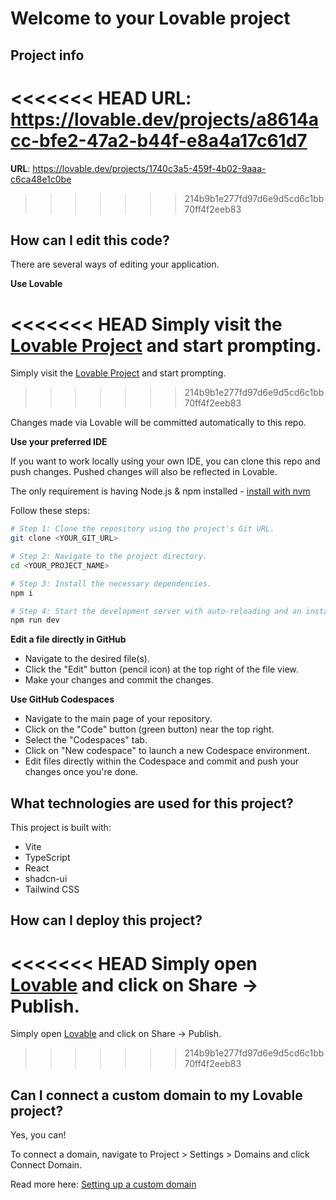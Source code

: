# Welcome to your Lovable project

## Project info

<<<<<<< HEAD
**URL**: https://lovable.dev/projects/a8614acc-bfe2-47a2-b44f-e8a4a17c61d7
=======
**URL**: https://lovable.dev/projects/1740c3a5-459f-4b02-9aaa-c6ca48e1c0be
>>>>>>> 214b9b1e277fd97d6e9d5cd6c1bb70ff4f2eeb83

## How can I edit this code?

There are several ways of editing your application.

**Use Lovable**

<<<<<<< HEAD
Simply visit the [Lovable Project](https://lovable.dev/projects/a8614acc-bfe2-47a2-b44f-e8a4a17c61d7) and start prompting.
=======
Simply visit the [Lovable Project](https://lovable.dev/projects/1740c3a5-459f-4b02-9aaa-c6ca48e1c0be) and start prompting.
>>>>>>> 214b9b1e277fd97d6e9d5cd6c1bb70ff4f2eeb83

Changes made via Lovable will be committed automatically to this repo.

**Use your preferred IDE**

If you want to work locally using your own IDE, you can clone this repo and push changes. Pushed changes will also be reflected in Lovable.

The only requirement is having Node.js & npm installed - [install with nvm](https://github.com/nvm-sh/nvm#installing-and-updating)

Follow these steps:

```sh
# Step 1: Clone the repository using the project's Git URL.
git clone <YOUR_GIT_URL>

# Step 2: Navigate to the project directory.
cd <YOUR_PROJECT_NAME>

# Step 3: Install the necessary dependencies.
npm i

# Step 4: Start the development server with auto-reloading and an instant preview.
npm run dev
```

**Edit a file directly in GitHub**

- Navigate to the desired file(s).
- Click the "Edit" button (pencil icon) at the top right of the file view.
- Make your changes and commit the changes.

**Use GitHub Codespaces**

- Navigate to the main page of your repository.
- Click on the "Code" button (green button) near the top right.
- Select the "Codespaces" tab.
- Click on "New codespace" to launch a new Codespace environment.
- Edit files directly within the Codespace and commit and push your changes once you're done.

## What technologies are used for this project?

This project is built with:

- Vite
- TypeScript
- React
- shadcn-ui
- Tailwind CSS

## How can I deploy this project?

<<<<<<< HEAD
Simply open [Lovable](https://lovable.dev/projects/a8614acc-bfe2-47a2-b44f-e8a4a17c61d7) and click on Share -> Publish.
=======
Simply open [Lovable](https://lovable.dev/projects/1740c3a5-459f-4b02-9aaa-c6ca48e1c0be) and click on Share -> Publish.
>>>>>>> 214b9b1e277fd97d6e9d5cd6c1bb70ff4f2eeb83

## Can I connect a custom domain to my Lovable project?

Yes, you can!

To connect a domain, navigate to Project > Settings > Domains and click Connect Domain.

Read more here: [Setting up a custom domain](https://docs.lovable.dev/tips-tricks/custom-domain#step-by-step-guide)
